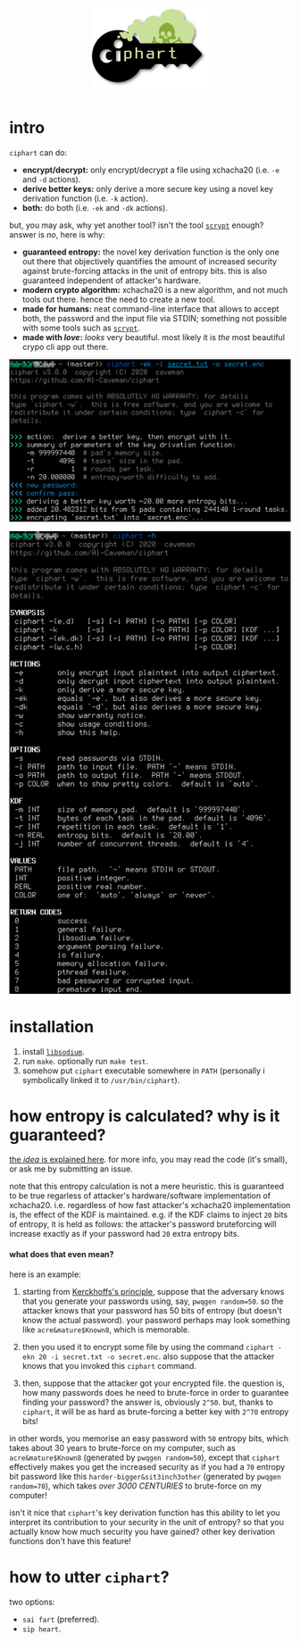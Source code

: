<p align="center">
    <img src="pics/logo.png">
</p>

# intro

`ciphart` can do:

- **encrypt/decrypt:** only encrypt/decrypt a file using xchacha20 (i.e. `-e` and `-d` actions).
- **derive better keys:** only derive a more secure key using a novel key derivation function (i.e.
  `-k` action).
- **both:** do both (i.e. `-ek` and `-dk` actions).

but, you may ask, why yet another tool?  isn't the tool
[`scrypt`](https://www.tarsnap.com/scrypt.html) enough?  answer is _no_,
here is why:

- **guaranteed entropy:** the novel key derivation function is the only one
  out there that objectively quantifies the amount of increased security
  against brute-forcing attacks in the unit of entropy bits.  this is also
  guaranteed independent of attacker's hardware.
- **modern crypto algorithm:** xchacha20 is a new algorithm, and not much
  tools out there.  hence the need to create a new tool.
- **made for humans:** neat command-line interface that allows to accept
  both, the password and the input file via STDIN; something not possible
  with some tools such as [`scrypt`](https://www.tarsnap.com/scrypt.html).
- **made with _love_:** _looks_ very beautiful.  most likely it is _the_
  most beautiful crypo cli app out there.

<p align="center">
    <img src="pics/1.png">
</p>

<p align="center">
    <img src="pics/2.png">
</p>

# installation

1.  install [`libsodium`](https://libsodium.gitbook.io/doc/).
2. run `make`.  optionally run `make test`.
3. somehow put `ciphart` executable somewhere in `PATH` (personally i
   symbolically linked it to `/usr/bin/ciphart`).

# how entropy is calculated?  why is it guaranteed?

[the _idea_ is explained
here](https://crypto.stackexchange.com/questions/85676/how-to-estimate-the-maximum-computational-cost-bound-for-key-derivation-function).
for more info, you may read the code (it's small), or ask me by submitting
an issue.

note that this entropy calculation is not a mere heuristic.  this is
guaranteed to be true regarless of attacker's hardware/software
implementation of xchacha20.  i.e. regardless of how fast attacker's
xchacha20 implementation is, the effect of the KDF is maintained.  e.g. if
the KDF claims to inject `20` bits of entropy, it is held as follows:  the
attacker's password bruteforcing will increase exactly as if your password
had `20` extra entropy bits.

#### what does that even mean?

here is an example: 

1. starting from [Kerckhoffs's
   principle](https://en.wikipedia.org/wiki/Kerckhoffs%27s_principle),
   suppose that the adversary knows that you generate your passwords using,
   say, `pwqgen random=50`.  so the attacker knows that your password has
   50 bits of entropy (but doesn't know the actual password).  your
   password perhaps may look something like `acre&mature$Known8`, which is
   memorable.  

2. then you used it to encrypt some file by using the command `ciphart -ekn
   20 -i secret.txt -o secret.enc`.  also suppose that the attacker knows
   that you invoked this `ciphart` command.

3. then, suppose that the attacker got your encrypted file.  the question
   is, how many passwords does he need to brute-force in order to guarantee
   finding your password?  the answer is, obviously `2^50`.  but, thanks to
   `ciphart`, it will be as hard as brute-forcing a better key with `2^70`
   entropy bits!

in other words, you memorise an easy password with `50` entropy bits, which
takes about 30 years to brute-force on my computer, such as
`acre&mature$Known8` (generated by `pwqgen random=50`), except that
`ciphart` effectively makes you get the increased security as if you had a
`70` entropy bit password like this `harder-bigger&sit3inch3other`
(generated by `pwqgen random=70`), which takes _over 3000 CENTURIES_ to
brute-force on my computer!

isn't it nice that `ciphart`'s key derivation function has this ability to
let you interpret its contribution to your security in the unit of entropy?
so that you actually know how much security you have gained?  other key
derivation functions don't have this feature!


# how to utter `ciphart`?

two options:

- `sai fart` (preferred).
- `sip heart`.

